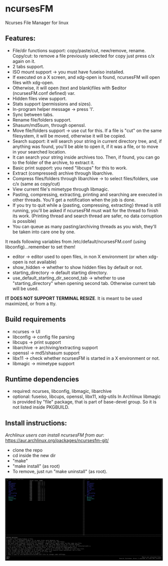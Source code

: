 # ncursesFM
Ncurses File Manager for linux

## Features:

* File/dir functions support: copy/paste/cut, new/remove, rename. Copy/cut: to remove a file previously selected for copy just press c/x again on it.
* 2 tabs support.
* ISO mount support -> you must have fuseiso installed.
* If executed on a X screen, and xdg-open is found, ncursesFM will open files with xdg-open.
* Otherwise, it will open (text and blank)files with $editor (ncursesFM.conf defined) var.
* Hidden files view support.
* Stats support (permissions and sizes).
* In-program helper message -> press 'l'.
* Sync between tabs.
* Rename file/folders support.
* Shasum/md5sum, through openssl.
* Move file/folders support -> use cut for this. If a file is "cut" on the same filesystem, it will be moved, otherwise it will be copied.
* Search support: it will search your string in current directory tree, and, if anything was found, you'll be able to open it, if it was a file, or to move in your searched location.
* It can search your string inside archives too. Then, if found, you can go to the folder of the archive, to extract it.
* Basic print support: you need "libcups" for this to work.
* Extract (compressed) archive through libarchive.
* Compress files/folders through libarchive -> to select files/folders, use c/x (same as copy/cut)
* View current file's mimetype through libmagic.
* Pasting, compressing, extracting, printing and searching are executed in other threads. You'll get a notification when the job is done.
* If you try to quit while a {pasting, compressing, extracting} thread is still running, you'll be asked if ncursesFM must wait for the thread to finish its work. (Printing thread and search thread are safer, no data corruption is possible)
* You can queue as many pasting/archiving threads as you wish, they'll be taken into care one by one.

It reads following variables from /etc/default/ncursesFM.conf (using libconfig)...remember to set them!
* editor -> editor used to open files, in non X environment (or when xdg-open is not available)
* show_hidden -> whether to show hidden files by default or not.
* starting_directory -> default starting directory.
* use_default_starting_dir_second_tab -> whether to use "starting_directory" when opening second tab. Otherwise current tab will be used.

**IT DOES NOT SUPPORT TERMINAL RESIZE**. It is meant to be used maximized, or from a tty.

## Build requirements

* ncurses -> UI
* libconfig -> config file parsing
* libcups -> print support
* libarchive -> archiving/extracting support
* openssl -> md5/shasum support
* libx11 -> check whether ncursesFM is started in a X environment or not.
* libmagic -> mimetype support

## Runtime dependencies

* required: ncurses, libconfig, libmagic, libarchive
* optional: fuseiso, libcups, openssl, libx11, xdg-utils
In Archlinux libmagic is provided by "file" package, that is part of base-devel group. So it is not listed inside PKGBUILD.


## Install instructions:

*Archlinux users can install ncursesFM from aur*: https://aur.archlinux.org/packages/ncursesfm-git/

* clone the repo
* cd inside the new dir
* "make"
* "make install" (as root)
* To remove, just run "make uninstall" (as root).

![Alt text](ncursesfm.png?raw=true)